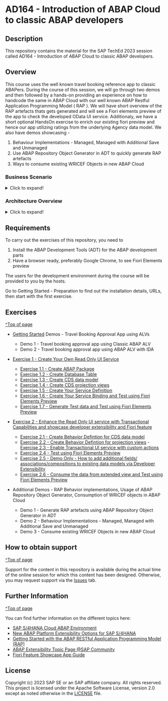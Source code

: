 
# AD164 - Introduction of ABAP Cloud to classic ABAP developers

## Description

This repository contains the material for the SAP TechEd 2023 session called AD164 - Introduction of ABAP Cloud to classic ABAP developers.  

## Overview

This course uses the well known travel booking reference app to classic ABAPers. During the course of this session, we will go through two demos and then followed by a hands-on providing an experience on how to handcode the same in ABAP Cloud with our well known ABAP Restful Application Programming Model ( RAP ). We will have short overview of the RAP artefacts thats gets generated and will see a Fiori elements preview of the app to check the developed OData UI service. 
Additionaly, we have a short optional HandsOn exercise to enrich our existing fiori preview and hence our app utilizing ratings from the underlying Agency data model.
We also have demos showcasing - 
1. Behaviour Implementations - Managed, Managed with Additional Save and Unmanaged
2. Use ABAP Repository Object Generator in ADT to quickly generate RAP artefacts
3. Ways to consume existing WRICEF Objects in new ABAP Cloud 

### Business Scenario 

<details>
 <summary>Click to expand!</summary>
 
 **Create a custom BO for a specific business context**

 - An existing customer/partner wants to create a new business application for Travel Booking Approvals. Users of this approval App can either Approve or Reject a travel booking that is posted in the system. This will be realized with RESTful ABAP Programming Model(RAP). 

 - You’ll build the application step-by-step, starting with creating the database table to hold all the relevant travel booking, you will then create the RAP BOs ( interface and projections ) with the relevant nodes data modeled with CDS entities to read and expose relevant data to the oData UI service ( please note this is the similar data model that was also used in the second demo involving ALV with IDA ), we will enrich the generated data model with relevant UI annotations that help us define the how the data needs to be presented in the UI by defining these in CDS Medata Data Extensions ( MDE ),  you will then enable transactional capabilities to the RAP BO using Behavior Definitions ( BDEFs ) and their Behavior implemtations ( BIL ) whilc also includes two user defined custom actions APPROVE and REJECT, you will then expose releavnt RAP artefacts using a Service Definition and bind it to an oDATA V2 / V4 UI protocol using the Service Binding.
We then preview the generated OData UI service using the Fiori elements preview to see how the created UI service is rendered using the UI annotations we have enriched our data model in the MDE.

Your application will look like this:
 ![Custom business application]( exercises/ex0/images/TravelBookingApprovalApp.png )
 
 - Now, the customer/partner wishes to enhance the existing travel booking approval  application with ratings from the Agency.  When an travel booking is being approved, it is good to see the agency review rating in the list. Using the developer extensibility and underlying datamodels in SAP S/4HANA OnPremise ABAP Environment, custom code can be added to existing business logic of the travel approval BO to fulfill this requirement.

 Your application will finally look like this:

 ![Custom business application]( exercises/ex0/images/TravelBookingApprovalAppWithAgencyRating.png )
 
</details>

### Architecture Overview
<details>
 <summary>Click to expand!</summary>

 The figure below illustrates the high-level architecture components of the ABAP RESTful Application Programming Model (RAP). It shows the main technologies and artefacts needed to build an SAP Fiori app or a Web API with RAP from a design time perspective.  
 
 ![architecture](exercises/ex0/images/RAP_bigpicture.png)
 
 You can find a more information on the various RAP concepts on the SAP Help Portal.

 </details>
 

## Requirements

To carry out the exercises of this repository, you need to
1. Install the ABAP Development Tools (ADT) for the ABAP development parts
2. Have a browser ready, preferably Google Chrome, to see Fiori Elements preview

The users for the development environment during the course will be provided to you by the hosts.

Go to Getting Started - Preparation to find out the installation details, URLs, then start with the first exercise.

## Exercises
[^Top of page](#)

- [Getting Started](exercises/ex0/)
   Demos - Travel Booking Approval App using ALVs
    - Demo 1 - Travel booking approval app using Classic ABAP ALV
    - Demo 2 - Travel booking approval app using ABAP ALV with IDA

- [Exercise 1 - Create Your Own Read Only UI Service](exercises/ex1/)
    - [Exercise 1.1 - Create ABAP Package](exercises/ex1#exercise-11-sub-exercise-1-description)
    - [Exercise 1.2 - Create Database Table](exercises/ex1#exercise-12-sub-exercise-2-description)
    - [Exercise 1.3 - Create CDS data model](exercises/ex1#exercise-13-sub-exercise-3-description)
    - [Exercise 1.4 - Create CDS projection views ](exercises/ex1#exercise-14-sub-exercise-4-description)
    - [Exercise 1.5 - Create Your Service Definition](exercises/ex1#exercise-15-sub-exercise-7-description)
    - [Exercise 1.6 - Create Your Service Binding and Test using Fiori Elements Preview](exercises/ex1#exercise-16-sub-exercise-6-description)
    - [Exercise 1.7 - Generate Test data and Test using Fiori Elements Preview](exercises/ex1#exercise-17-sub-exercise-7-description)


- [Exercise 2 - Enhance the Read Only UI service with Transactional Capabilities and showcase developer extensibility and Fiori feature](exercises/ex2/)
    - [Exercise 2.1 - Create Behavior Defintion for CDS data model](exercises/ex2#exercise-21-sub-exercise-1-description)
    - [Exercise 2.2 - Create Behavior Defintion for projection views](exercises/ex2#exercise-22-sub-exercise-2-description)      - [Exercise 2.3 - Enable Transactional UI service with custom actions](exercises/ex2#exercise-23-sub-exercise-3-description)
    - [Exercise 2.4 - Test using Fiori Elements Preview](exercises/ex1#exercise-24-sub-exercise-4-description)
    - [Exercise 2.5 - Demo Only - How to add additional fields/ associations/compositions to existing data models via Developer Extensibility](exercises/ex2#exercise-25-sub-exercise-5-description)
    - [Exercise 2.6 - Consume the data from extended view and Test using Fiori Elements Preview](exercises/ex2#exercise-26-sub-exercise-6-description)
      
- Additional Demos - RAP Behavior implementations, Usage of ABAP Repository Object Generator, Consumption of WRICEF objects in ABAP Cloud
    - Demo 1 - Generate RAP artefacts using ABAP Repository Object Generator in ADT
    - Demo 2 - Behaviour Implementations - Managed, Managed with Additional Save and Unmanaged
    - Demo 3 - Consume existing WRICEF Objects in new ABAP Cloud 
      
## How to obtain support
[^Top of page](#)

Support for the content in this repository is available during the actual time of the online session for which this content has been designed. Otherwise, you may request support via the [Issues](../../../../issues) tab.


## Further Information
[^Top of page](#)

You can find further information on the different topics here: 
- [SAP S/4HANA Cloud ABAP Environment](https://www.sap.com/about/events/teched-news-guide/composable-enterprise-solutions.html)
- [New ABAP Platform Extensibility Options for SAP S/4HANA](https://blogs.sap.com/2021/11/19/new-abap-platform-extensibility-options-in-2021/)
- [Getting Started with the ABAP RESTful Application Programming Model (RAP)](https://blogs.sap.com/2019/10/25/getting-started-with-the-abap-restful-programming-model/)
- [ABAP Extensibility Topic Page @SAP Community](https://community.sap.com/topics/abap-extensibility)
- [Fiori Feature Showcase App Guide](https://github.com/SAP-samples/abap-platform-fiori-feature-showcase/wiki/Feature-Showcase-App-Guide)


## License
Copyright (c) 2023 SAP SE or an SAP affiliate company. All rights reserved. This project is licensed under the Apache Software License, version 2.0 except as noted otherwise in the [LICENSE](LICENSES/Apache-2.0.txt) file.
